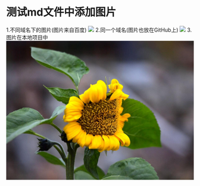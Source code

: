 # 测试md文件中添加图片
1.不同域名下的图片(图片来自百度)  ![](https://timgsa.baidu.com/timg?image&quality=80&size=b9999_10000&sec=1546259966701&di=fa2c229359b88a928e440c179df23129&imgtype=0&src=http%3A%2F%2Fd.hiphotos.baidu.com%2Fimage%2Fpic%2Fitem%2Fd53f8794a4c27d1ec1f6bc5416d5ad6edcc43849.jpg)
2.同一个域名(图片也放在GitHub上)   ![](https://github.com/madali1018/my-notes/blob/b9c74928ec1e1f90253794d5df36ea16dc716564/images/%E5%90%91%E6%97%A5%E8%91%B5.jpg)
3.图片在本地项目中 ![](/images/测试图片.jpg)
